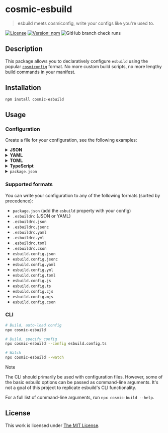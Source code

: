 # cosmic-esbuild

> esbuild meets cosmiconfig, write your configs like you're used to.

[![License](https://img.shields.io/github/license/idleberg/cosmic-esbuild?color=blue&style=for-the-badge)](https://github.com/idleberg/cosmic-esbuild/blob/main/LICENSE)
[![Version: npm](https://img.shields.io/npm/v/cosmic-esbuild?style=for-the-badge)](https://www.npmjs.org/package/cosmic-esbuild)
![GitHub branch check runs](https://img.shields.io/github/check-runs/idleberg/cosmic-esbuild/main?style=for-the-badge)

## Description

This package allows you to declaratively configure `esbuild` using the popular [`cosmiconfig`](https://github.com/cosmiconfig/cosmiconfig) format. No more custom build scripts, no more lengthy build commands in your manifest.

## Installation

```shell
npm install cosmic-esbuild
```

## Usage

### Configuration

Create a file for your configuration, see the following examples:

<details>
<summary><strong>JSON</strong></summary>

```json
{
	"bundle": true,
	"entryPoints": ["app.js"],
	"outdir": "lib",
	"sourcemap": "external"
}
```

</details>

<details>
<summary><strong>YAML</strong></summary>

```yaml
bundle: true
entryPoints:
  - "app.js"
outdir: "lib"
sourcemap: "external"
```

</details>

<details>
<summary><strong>TOML</strong></summary>

```toml
bundle = true
entryPoints = [ "app.js" ]
outdir = "lib"
sourcemap = "external"
```

</details>

<details>
<summary><strong>TypeScript</strong></summary>

```typescript
import { defineConfig } from "cosmic-esbuild";

export default defineConfig({
	bundle: true,
	entryPoints: ["app.js"],
	outdir: "dist",
	sourcemap: "external",
});
```

Alternatively, make use the `satisfies` operator introduced in TypeScript 4.9:

```typescript
import type { BuildOptions } from "esbuild";

const config = {
	bundle: true,
	entryPoints: ["app.js"],
	outdir: "dist",
	sourcemap: "external",
} satisfies BuildOptions;

export default config;
```

</details>

<details>
<summary><code>package.json</code></summary>

This is an extended example that also includes possible scripts

```json
{
	"name": "your-package",
	"scripts": {
		"build": "cosmic-esbuild",
		"dev": "cosmic-esbuild --watch"
	},
	"esbuild": {
		"bundle": true,
		"entryPoints": ["app.js"],
		"outdir": "lib",
		"sourcemap": "external"
	}
}
```

</details>

### Supported formats

You can write your configuration to any of the following formats (sorted by precedence):

- `package.json` (add the `esbuild` property with your config)
- `.esbuildrc` (JSON or YAML)
- `.esbuildrc.json`
- `.esbuildrc.jsonc`
- `.esbuildrc.yaml`
- `.esbuildrc.yml`
- `.esbuildrc.toml`
- `.esbuildrc.cson`
- `esbuild.config.json`
- `esbuild.config.jsonc`
- `esbuild.config.yaml`
- `esbuild.config.yml`
- `esbuild.config.toml`
- `esbuild.config.js`
- `esbuild.config.ts`
- `esbuild.config.cjs`
- `esbuild.config.mjs`
- `esbuild.config.cson`

### CLI

```sh
# Build, auto-load config
npx cosmic-esbuild

# Build, specify config
npx cosmic-esbuild --config esbuild.config.ts

# Watch
npx cosmic-esbuild --watch
```

> [!NOTE]
> The CLI should primarily be used with configuration files. However, some of the basic esbuild options can be passed as command-line arguments. It's not a goal of this project to replicate esbuild's CLI functionality.

For a full list of command-line arguments, run `npx cosmic-build --help`.

## License

This work is licensed under [The MIT License](LICENSE).
